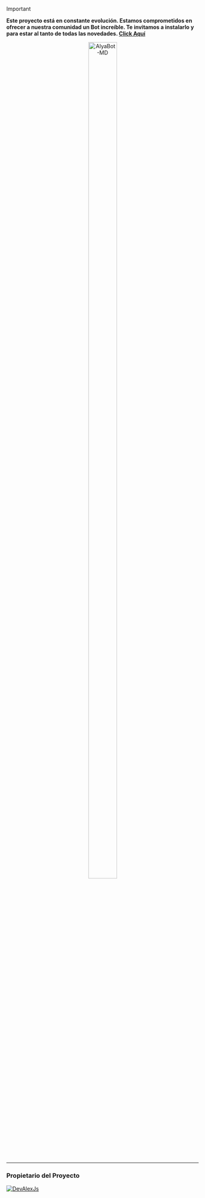 > [!IMPORTANT]
> **Este proyecto está en constante evolución. Estamos comprometidos en ofrecer a nuestra comunidad un Bot increíble. Te invitamos a instalarlo y para estar al tanto de todas las novedades. [Click Aquí](https://stellarwa.xyz/channel)**

<p align="center"> 
<img src="https://stellarwa.xyz/files/1749938512574.jpg" alt="AlyaBot-MD" style="width: 75%; height: auto; max-width: 100px;">

----

### Propietario del Proyecto
[![DevAlexJs](https://github.com/DevAlexJs.png?size=200)](https://github.com/DevAlexJs) 
